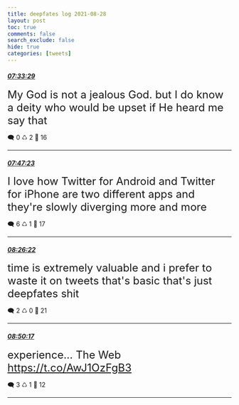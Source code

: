 ```yaml
---
title: deepfates log 2021-08-28
layout: post
toc: true
comments: false
search_exclude: false
hide: true
categories: [tweets]
---
```



#### <a href = "https://twitter.com/deepfates/status/1431610893675085830">*07:33:29*</a>

<font size="5">My God is not a jealous God. but I do know a deity who would be upset if He heard me say that</font>



🗨️ 0 ♺ 2 🤍  16   

---
    
#### <a href = "https://twitter.com/deepfates/status/1431614391019982852">*07:47:23*</a>

<font size="5">I love how Twitter for Android and Twitter for iPhone are two different apps and they're slowly diverging more and more</font>



🗨️ 6 ♺ 1 🤍  17   

---
    
#### <a href = "https://twitter.com/deepfates/status/1431624199827755015">*08:26:22*</a>

<font size="5">time is extremely valuable and i prefer to waste it on tweets that's basic that's just deepfates shit</font>



🗨️ 2 ♺ 0 🤍  21   

---
    
#### <a href = "https://twitter.com/deepfates/status/1431630220360962052">*08:50:17*</a>

<font size="5">experience... The Web   https://t.co/AwJ1OzFgB3</font>



🗨️ 3 ♺ 1 🤍  12   

---
    
            
